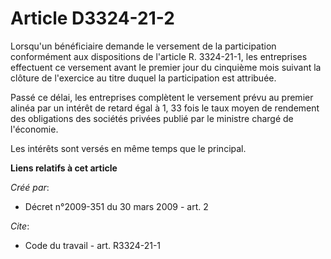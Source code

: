 # Article D3324-21-2

Lorsqu'un bénéficiaire demande le versement de la participation conformément aux dispositions de l'article R. 3324-21-1, les
entreprises effectuent ce versement avant le premier jour du cinquième mois suivant la clôture de l'exercice au titre duquel
la participation est attribuée. 

Passé ce délai, les entreprises complètent le versement prévu au premier alinéa par un intérêt de retard égal à 1, 33 fois le
taux moyen de rendement des obligations des sociétés privées publié par le ministre chargé de l'économie. 

Les intérêts sont versés en même temps que le principal.

**Liens relatifs à cet article**

_Créé par_:

  - Décret n°2009-351 du 30 mars 2009 - art. 2

_Cite_:

  - Code du travail - art. R3324-21-1
